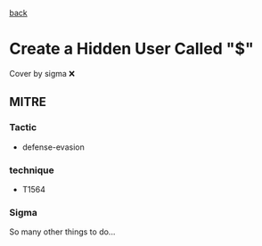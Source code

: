 [back](../index.md)
# Create a Hidden User Called "$"
Cover by sigma :x: 

## MITRE
### Tactic
  - defense-evasion

### technique
  - T1564

### Sigma

 So many other things to do...